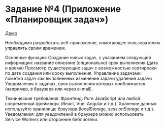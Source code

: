 # Задание №4 (Приложение «Планировщик задач»)

[Демо]()

Необходимо разработать веб-приложение, помогающее пользователям управлять своим временем.

Основные функции:
Создание новых задач, с указанием следующей информации:
название 
описание (опционально)
срок выполнения (дата и время)
Просмотр существующих задач с возможностью сортировки по дате создания или сроку выполнения.
Управление задачами:
пометка задач как выполненных
изменение задачи
удаление задачи
Уведомления о задачах, срок выполнения которых приближается (например, в браузере или через e-mail).

Технические требования:
Фронтенд: Pure JavaScript или любой современный фреймворк (React, Vue, Angular и т.д.).
Хранение данных: используйте хранилище браузера (localStorage, sessionStorage и т.д.).
Уведомления: для уведомлений в браузере можно использовать Service Workers или сторонние библиотеки. 
